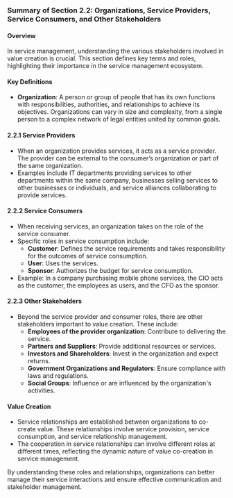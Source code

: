 ### Summary of Section 2.2: Organizations, Service Providers, Service Consumers, and Other Stakeholders

#### Overview
In service management, understanding the various stakeholders involved in value creation is crucial. This section defines key terms and roles, highlighting their importance in the service management ecosystem.

#### Key Definitions
- **Organization**: A person or group of people that has its own functions with responsibilities, authorities, and relationships to achieve its objectives. Organizations can vary in size and complexity, from a single person to a complex network of legal entities united by common goals.

#### 2.2.1 Service Providers
- When an organization provides services, it acts as a service provider. The provider can be external to the consumer’s organization or part of the same organization.
- Examples include IT departments providing services to other departments within the same company, businesses selling services to other businesses or individuals, and service alliances collaborating to provide services.

#### 2.2.2 Service Consumers
- When receiving services, an organization takes on the role of the service consumer.
- Specific roles in service consumption include:
  - **Customer**: Defines the service requirements and takes responsibility for the outcomes of service consumption.
  - **User**: Uses the services.
  - **Sponsor**: Authorizes the budget for service consumption.
- Example: In a company purchasing mobile phone services, the CIO acts as the customer, the employees as users, and the CFO as the sponsor.

#### 2.2.3 Other Stakeholders
- Beyond the service provider and consumer roles, there are other stakeholders important to value creation. These include:
  - **Employees of the provider organization**: Contribute to delivering the service.
  - **Partners and Suppliers**: Provide additional resources or services.
  - **Investors and Shareholders**: Invest in the organization and expect returns.
  - **Government Organizations and Regulators**: Ensure compliance with laws and regulations.
  - **Social Groups**: Influence or are influenced by the organization's activities.

#### Value Creation
- Service relationships are established between organizations to co-create value. These relationships involve service provision, service consumption, and service relationship management.
- The cooperation in service relationships can involve different roles at different times, reflecting the dynamic nature of value co-creation in service management.

By understanding these roles and relationships, organizations can better manage their service interactions and ensure effective communication and stakeholder management.